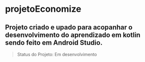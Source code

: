 # projetoEconomize

## Projeto criado e upado para acopanhar o desenvolvimento do aprendizado em kotlin sendo feito em Android Studio.
> Status do Projeto: Em desenvolvimento 

